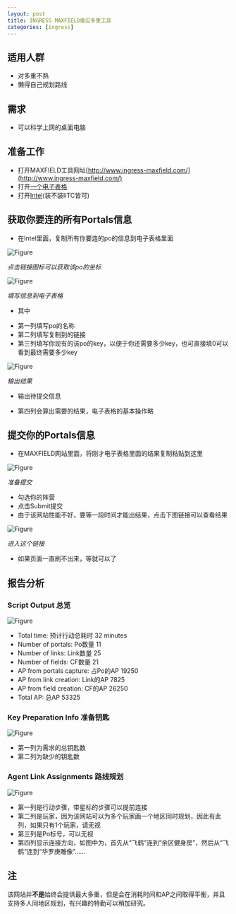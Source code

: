 ```yaml
---
layout: post
title: INGRESS MAXFIELD傻瓜多重工具
categories: [ingress]
---
```


## 适用人群

* 对多重不熟
* 懒得自己规划路线

## 需求

* 可以科学上网的桌面电脑

## 准备工作

* 打开MAXFIELD工具网址[http://www.ingress-maxfield.com/](http://www.ingress-maxfield.com/)
* 打开[一个电子表格](https://docs.google.com/spreadsheets/d/1513H4gTaPd_ir3v-eyrlrJx3Ijl1HpwHSW5ZYQ4zL4k/edit?usp=sharing)
* 打开[Intel](https://www.ingress.com/intel)(装不装IITC皆可)

## 获取你要连的所有Portals信息

* 在Intel里面，复制所有你要连的po的信息到电子表格里面

![Figure](http://plb5hiaqr.bkt.clouddn.com/maxfield-step-by-step/1.jpg)

*点击链接图标可以获取该po的坐标*

![Figure](http://plb5hiaqr.bkt.clouddn.com/maxfield-step-by-step/2.jpg)

*填写信息到电子表格*

* 其中
 - 第一列填写po的名称
 - 第二列填写复制到的链接
 - 第三列填写你现有的该po的key，以便于你还需要多少key，也可直接填0可以看到最终需要多少key
 
![Figure](http://plb5hiaqr.bkt.clouddn.com/maxfield-step-by-step/3.jpg)

*输出结果*

* 输出待提交信息
 - 第四列会算出需要的结果，电子表格的基本操作略
 
## 提交你的Portals信息

* 在MAXFIELD网站里面，将刚才电子表格里面的结果复制粘贴到这里

![Figure](http://plb5hiaqr.bkt.clouddn.com/maxfield-step-by-step/4.jpg)

*准备提交*

* 勾选你的阵营
* 点击Submit提交
* 由于该网站性能不好，要等一段时间才能出结果，点击下图链接可以查看结果

![Figure](http://plb5hiaqr.bkt.clouddn.com/maxfield-step-by-step/5.jpg)

*进入这个链接*

* 如果页面一直刷不出来，等就可以了

## 报告分析

### Script Output 总览

![Figure](http://plb5hiaqr.bkt.clouddn.com/maxfield-step-by-step/6.jpg)

* Total time: 预计行动总耗时 32 minutes
* Number of portals: Po数量 11
* Number of links: Link数量 25
* Number of fields: CF数量 21
* AP from portals capture: 占Po的AP 19250
* AP from link creation: Link的AP 7825
* AP from field creation: CF的AP 26250
* Total AP: 总AP 53325

### Key Preparation Info 准备钥匙

![Figure](http://plb5hiaqr.bkt.clouddn.com/maxfield-step-by-step/7.jpg)

* 第一列为需求的总钥匙数
* 第二列为缺少的钥匙数

### Agent Link Assignments 路线规划

![Figure](http://plb5hiaqr.bkt.clouddn.com/maxfield-step-by-step/8.jpg)

* 第一列是行动步骤，带星标的步骤可以提前连接
* 第二列是玩家，因为该网站可以为多个玩家画一个地区同时规划，因此有此列，如果只有1个玩家，请无视
* 第三列是Po标号，可以无视
* 第四列显示连接方向，如图中为，首先从“飞鹤”连到“余区健身房”，然后从“飞鹤”连到“华罗庚雕像”……

## 注

该网站并**不是**始终会提供最大多重，但是会在消耗时间和AP之间取得平衡，并且支持多人同地区规划，有兴趣的特勤可以稍加研究。